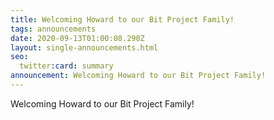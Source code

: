```yaml
---
title: Welcoming Howard to our Bit Project Family!
tags: announcements
date: 2020-09-13T01:00:08.290Z
layout: single-announcements.html
seo:
  twitter:card: summary
announcement: Welcoming Howard to our Bit Project Family!
---
```

Welcoming Howard to our Bit Project Family!
